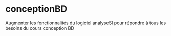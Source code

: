 # conceptionBD
Augmenter les fonctionnalités du logiciel analyseSI pour répondre à tous les besoins du cours conception BD
